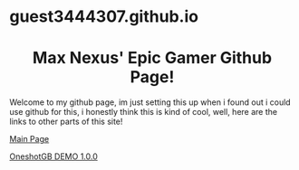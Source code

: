 # guest3444307.github.io
<html>
<body>

<h1 align=center>Max Nexus' Epic Gamer Github Page!</h1>

<p>Welcome to my github page, im just setting this up when i found out i could use github for this, i honestly think this is kind of cool, well, here are the links to other parts of this site!</p>
 <a href="/mainpage.html">Main Page</a>
 
 <a href="/OSGBDEM1.0.0/index.html">OneshotGB DEMO 1.0.0</a> 
</body>
</html>
